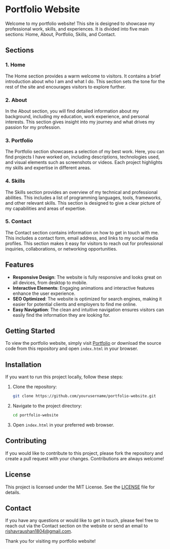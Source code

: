 # Portfolio Website

Welcome to my portfolio website! This site is designed to showcase my professional work, skills, and experiences. It is divided into five main sections: Home, About, Portfolio, Skills, and Contact.

## Sections

### 1. Home
The Home section provides a warm welcome to visitors. It contains a brief introduction about who I am and what I do. This section sets the tone for the rest of the site and encourages visitors to explore further.

### 2. About
In the About section, you will find detailed information about my background, including my education, work experience, and personal interests. This section gives insight into my journey and what drives my passion for my profession.

### 3. Portfolio
The Portfolio section showcases a selection of my best work. Here, you can find projects I have worked on, including descriptions, technologies used, and visual elements such as screenshots or videos. Each project highlights my skills and expertise in different areas.

### 4. Skills
The Skills section provides an overview of my technical and professional abilities. This includes a list of programming languages, tools, frameworks, and other relevant skills. This section is designed to give a clear picture of my capabilities and areas of expertise.

### 5. Contact
The Contact section contains information on how to get in touch with me. This includes a contact form, email address, and links to my social media profiles. This section makes it easy for visitors to reach out for professional inquiries, collaborations, or networking opportunities.

## Features

- **Responsive Design**: The website is fully responsive and looks great on all devices, from desktop to mobile.
- **Interactive Elements**: Engaging animations and interactive features enhance the user experience.
- **SEO Optimized**: The website is optimized for search engines, making it easier for potential clients and employers to find me online.
- **Easy Navigation**: The clean and intuitive navigation ensures visitors can easily find the information they are looking for.

## Getting Started

To view the portfolio website, simply visit [Portfolio](https://rishav-raushan.github.io/Portfolio/) or download the source code from this repository and open `index.html` in your browser.

## Installation

If you want to run this project locally, follow these steps:

1. Clone the repository:
   ```bash
   git clone https://github.com/yourusername/portfolio-website.git
   ```
2. Navigate to the project directory:
   ```bash
   cd portfolio-website
   ```
3. Open `index.html` in your preferred web browser.

## Contributing

If you would like to contribute to this project, please fork the repository and create a pull request with your changes. Contributions are always welcome!

## License

This project is licensed under the MIT License. See the [LICENSE](LICENSE) file for details.

## Contact

If you have any questions or would like to get in touch, please feel free to reach out via the Contact section on the website or send an email to [rishavraushan1804@gmail.com](mailto:rishavraushan1804@gmail.com).

Thank you for visiting my portfolio website!
